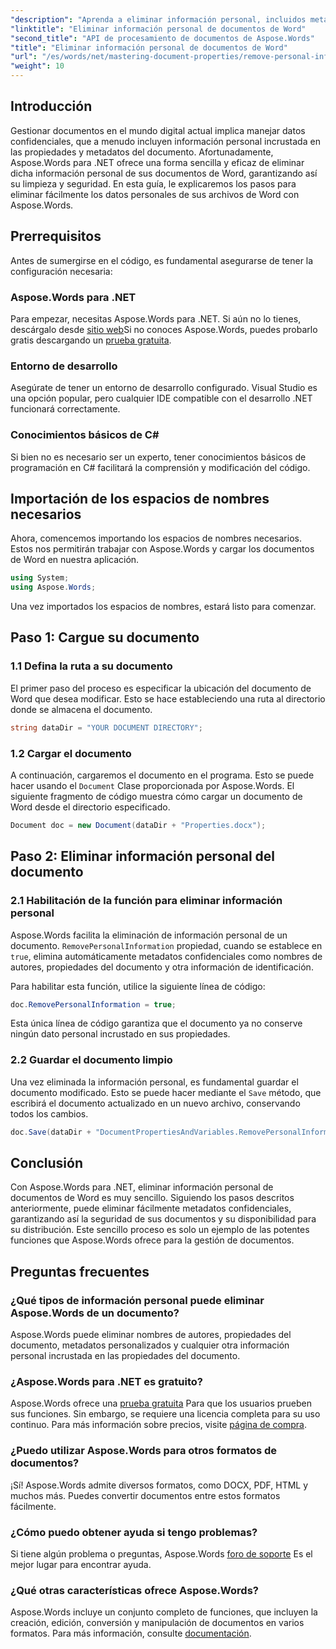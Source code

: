 ```yaml
---
"description": "Aprenda a eliminar información personal, incluidos metadatos y detalles del autor, de sus documentos de Word usando Aspose.Words para .NET."
"linktitle": "Eliminar información personal de documentos de Word"
"second_title": "API de procesamiento de documentos de Aspose.Words"
"title": "Eliminar información personal de documentos de Word"
"url": "/es/words/net/mastering-document-properties/remove-personal-information-word-document/"
"weight": 10
---
```


## Introducción

Gestionar documentos en el mundo digital actual implica manejar datos confidenciales, que a menudo incluyen información personal incrustada en las propiedades y metadatos del documento. Afortunadamente, Aspose.Words para .NET ofrece una forma sencilla y eficaz de eliminar dicha información personal de sus documentos de Word, garantizando así su limpieza y seguridad. En esta guía, le explicaremos los pasos para eliminar fácilmente los datos personales de sus archivos de Word con Aspose.Words.

## Prerrequisitos

Antes de sumergirse en el código, es fundamental asegurarse de tener la configuración necesaria:

### Aspose.Words para .NET

Para empezar, necesitas Aspose.Words para .NET. Si aún no lo tienes, descárgalo desde [sitio web](https://releases.aspose.com/words/net/)Si no conoces Aspose.Words, puedes probarlo gratis descargando un [prueba gratuita](https://releases.aspose.com/).

### Entorno de desarrollo

Asegúrate de tener un entorno de desarrollo configurado. Visual Studio es una opción popular, pero cualquier IDE compatible con el desarrollo .NET funcionará correctamente.

### Conocimientos básicos de C#

Si bien no es necesario ser un experto, tener conocimientos básicos de programación en C# facilitará la comprensión y modificación del código.

## Importación de los espacios de nombres necesarios

Ahora, comencemos importando los espacios de nombres necesarios. Estos nos permitirán trabajar con Aspose.Words y cargar los documentos de Word en nuestra aplicación.

```csharp
using System;
using Aspose.Words;
```

Una vez importados los espacios de nombres, estará listo para comenzar.

## Paso 1: Cargue su documento

### 1.1 Defina la ruta a su documento

El primer paso del proceso es especificar la ubicación del documento de Word que desea modificar. Esto se hace estableciendo una ruta al directorio donde se almacena el documento.

```csharp
string dataDir = "YOUR DOCUMENT DIRECTORY";
```

### 1.2 Cargar el documento

A continuación, cargaremos el documento en el programa. Esto se puede hacer usando el `Document` Clase proporcionada por Aspose.Words. El siguiente fragmento de código muestra cómo cargar un documento de Word desde el directorio especificado.

```csharp
Document doc = new Document(dataDir + "Properties.docx");
```

## Paso 2: Eliminar información personal del documento

### 2.1 Habilitación de la función para eliminar información personal

Aspose.Words facilita la eliminación de información personal de un documento. `RemovePersonalInformation` propiedad, cuando se establece en `true`, elimina automáticamente metadatos confidenciales como nombres de autores, propiedades del documento y otra información de identificación.

Para habilitar esta función, utilice la siguiente línea de código:

```csharp
doc.RemovePersonalInformation = true;
```

Esta única línea de código garantiza que el documento ya no conserve ningún dato personal incrustado en sus propiedades.

### 2.2 Guardar el documento limpio

Una vez eliminada la información personal, es fundamental guardar el documento modificado. Esto se puede hacer mediante el `Save` método, que escribirá el documento actualizado en un nuevo archivo, conservando todos los cambios.

```csharp
doc.Save(dataDir + "DocumentPropertiesAndVariables.RemovePersonalInformation.docx");
```

## Conclusión

Con Aspose.Words para .NET, eliminar información personal de documentos de Word es muy sencillo. Siguiendo los pasos descritos anteriormente, puede eliminar fácilmente metadatos confidenciales, garantizando así la seguridad de sus documentos y su disponibilidad para su distribución. Este sencillo proceso es solo un ejemplo de las potentes funciones que Aspose.Words ofrece para la gestión de documentos.

## Preguntas frecuentes

### ¿Qué tipos de información personal puede eliminar Aspose.Words de un documento?

Aspose.Words puede eliminar nombres de autores, propiedades del documento, metadatos personalizados y cualquier otra información personal incrustada en las propiedades del documento.

### ¿Aspose.Words para .NET es gratuito?

Aspose.Words ofrece una [prueba gratuita](https://releases.aspose.com/) Para que los usuarios prueben sus funciones. Sin embargo, se requiere una licencia completa para su uso continuo. Para más información sobre precios, visite [página de compra](https://purchase.aspose.com/buy).

### ¿Puedo utilizar Aspose.Words para otros formatos de documentos?

¡Sí! Aspose.Words admite diversos formatos, como DOCX, PDF, HTML y muchos más. Puedes convertir documentos entre estos formatos fácilmente.

### ¿Cómo puedo obtener ayuda si tengo problemas?

Si tiene algún problema o preguntas, Aspose.Words [foro de soporte](https://forum.aspose.com/c/words/8) Es el mejor lugar para encontrar ayuda.

### ¿Qué otras características ofrece Aspose.Words?

Aspose.Words incluye un conjunto completo de funciones, que incluyen la creación, edición, conversión y manipulación de documentos en varios formatos. Para más información, consulte [documentación](https://reference.aspose.com/words/net/).